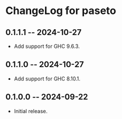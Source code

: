 # ChangeLog for paseto

## 0.1.1.1 -- 2024-10-27

- Add support for GHC 9.6.3.

## 0.1.1.0 -- 2024-10-27

- Add support for GHC 8.10.1.

## 0.1.0.0 -- 2024-09-22

- Initial release.
